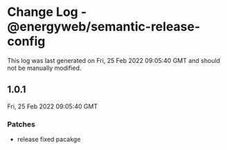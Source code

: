# Change Log - @energyweb/semantic-release-config

This log was last generated on Fri, 25 Feb 2022 09:05:40 GMT and should not be manually modified.

## 1.0.1
Fri, 25 Feb 2022 09:05:40 GMT

### Patches

- release fixed pacakge

